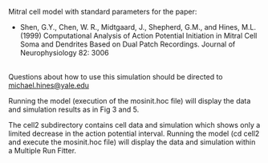 Mitral cell model with standard parameters for the paper:

- Shen, G.Y., Chen, W. R., Midtgaard, J., Shepherd, G.M., and Hines, M.L.
(1999)
Computational Analysis of Action Potential Initiation in Mitral
Cell Soma and Dendrites Based on Dual Patch Recordings.
Journal of Neurophysiology  82: 3006

\
Questions about how to use this simulation should be
directed to
	michael.hines@yale.edu

Running the model (execution of the mosinit.hoc file) will display
the data and simulation results as in  Fig 3 and 5.

The cell2 subdirectory contains cell data and simulation which shows
only a limited decrease in the action potential interval.
Running the model (cd cell2 and execute the mosinit.hoc file)
will display the data and simulation within a Multiple Run Fitter.

